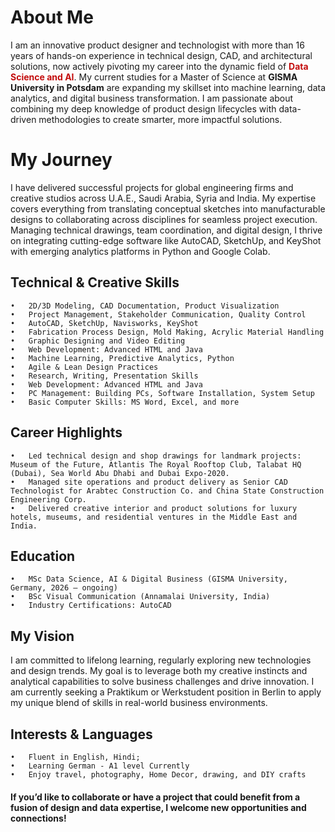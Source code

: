 # About Me

I am an innovative product designer and technologist with more than 16 years of hands-on experience in technical design, CAD, and architectural solutions, now actively pivoting my career into the dynamic field of <span style="color: rgba(195, 13, 13, 1); font-weight: bold;">Data Science and AI</span>. My current studies for a Master of Science at **GISMA University in Potsdam** are expanding my skillset into machine learning, data analytics, and digital business transformation. I am passionate about combining my deep knowledge of product design lifecycles with data-driven methodologies to create smarter, more impactful solutions.

# My Journey

I have delivered successful projects for global engineering firms and creative studios across U.A.E., Saudi Arabia, Syria and India. My expertise covers everything from translating conceptual sketches into manufacturable designs to collaborating across disciplines for seamless project execution. Managing technical drawings, team coordination, and digital design, I thrive on integrating cutting-edge software like AutoCAD, SketchUp, and KeyShot with emerging analytics platforms in Python and Google Colab.

## Technical & Creative Skills
	
    •	2D/3D Modeling, CAD Documentation, Product Visualization
	•	Project Management, Stakeholder Communication, Quality Control
	•	AutoCAD, SketchUp, Navisworks, KeyShot
    •   Fabrication Process Design, Mold Making, Acrylic Material Handling
    •   Graphic Designing and Video Editing
    •   Web Development: Advanced HTML and Java
	•	Machine Learning, Predictive Analytics, Python
	•	Agile & Lean Design Practices
	•	Research, Writing, Presentation Skills
    •   Web Development: Advanced HTML and Java
    •   PC Management: Building PCs, Software Installation, System Setup
    •   Basic Computer Skills: MS Word, Excel, and more

## Career Highlights

	•	Led technical design and shop drawings for landmark projects: Museum of the Future, Atlantis The Royal Rooftop Club, Talabat HQ (Dubai), Sea World Abu Dhabi and Dubai Expo-2020.
	•	Managed site operations and product delivery as Senior CAD Technologist for Arabtec Construction Co. and China State Construction Engineering Corp.
	•	Delivered creative interior and product solutions for luxury hotels, museums, and residential ventures in the Middle East and India.

## Education

	•	MSc Data Science, AI & Digital Business (GISMA University, Germany, 2026 – ongoing)
	•	BSc Visual Communication (Annamalai University, India)
	•	Industry Certifications: AutoCAD

## My Vision

I am committed to lifelong learning, regularly exploring new technologies and design trends. My goal is to leverage both my creative instincts and analytical capabilities to solve business challenges and drive innovation. I am currently seeking a Praktikum or Werkstudent position in Berlin to apply my unique blend of skills in real-world business environments.

## Interests & Languages

	•	Fluent in English, Hindi; 
    •	Learning German - A1 level Currently
	•	Enjoy travel, photography, Home Decor, drawing, and DIY crafts

#### If you’d like to collaborate or have a project that could benefit from a fusion of design and data expertise, I welcome new opportunities and connections!